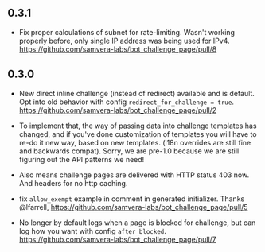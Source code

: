 ## 0.3.1

* Fix proper calculations of subnet for rate-limiting. Wasn't working properly before,
  only single IP address was being used for IPv4. https://github.com/samvera-labs/bot_challenge_page/pull/8

## 0.3.0

* New direct inline challenge (instead of redirect) available and is default.
  Opt into old behavior with config `redirect_for_challenge = true`. https://github.com/samvera-labs/bot_challenge_page/pull/2

* To implement that, the way of passing data into challenge templates has changed, and
  if you've done customization of templates you will have to re-do it new way, based
  on new templates. (i18n overrides are still fine and backwards compat). Sorry,
  we are pre-1.0 because we are still figuring out the API patterns we need!

* Also means challenge pages are delivered with HTTP status 403 now. And headers for no http
  caching.

* fix `allow_exempt` example in comment in generated initializer. Thanks @lfarrell, https://github.com/samvera-labs/bot_challenge_page/pull/5

* No longer by default logs when a page is blocked for challenge, but can log how you want with config `after_blocked`. https://github.com/samvera-labs/bot_challenge_page/pull/7

